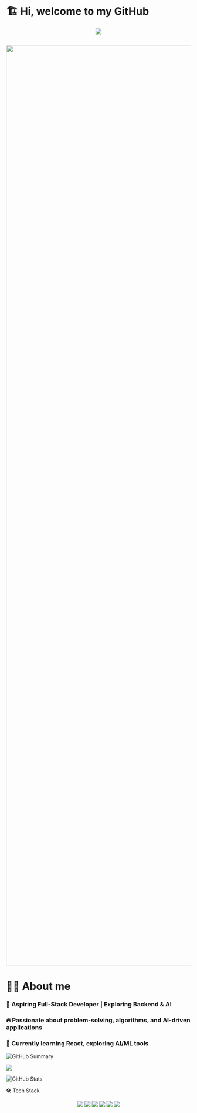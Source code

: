 # 🏗  Hi, welcome to my GitHub 
<p align="center">
  <img src="https://readme-typing-svg.herokuapp.com?size=22&duration=4000&color=00F7FF&center=true&vCenter=true&width=420&height=30&lines=Welcome+to+my+GitHub!;I+love+coding+💻;Full-Stack+Developer+in+progress!">
</p>



## <img src="https://media.giphy.com/media/xT9IgG50Fb7Mi0prBC/giphy.gif" width="2500">


# 👨‍💻 About me 
### 🎯 Aspiring Full-Stack Developer | Exploring Backend & AI
### 🔥 Passionate about problem-solving, algorithms, and AI-driven applications
### 🎯 Currently learning React, exploring AI/ML tools 


![GitHub Summary](https://github-profile-summary-cards.vercel.app/api/cards/profile-details?username=JCOMG&theme=tokyonight)



![](https://komarev.com/ghpvc/?username=JCOMG&color=blue&style=flat-square&label=Visitors)



![GitHub Stats](https://github-readme-stats.vercel.app/api?username=JCOMG&show_icons=true&theme=radical&hide_title=true)



🛠 Tech Stack
<p align="center"> <img src="https://img.shields.io/badge/Python-3776AB?style=for-the-badge&logo=python&logoColor=white"/> <img src="https://img.shields.io/badge/Java-007396?style=for-the-badge&logo=java&logoColor=white"/> <img src="https://img.shields.io/badge/React-61DAFB?style=for-the-badge&logo=react&logoColor=black"/> <img src="https://img.shields.io/badge/Flask-000000?style=for-the-badge&logo=flask&logoColor=white"/> <img src="https://img.shields.io/badge/AWS-232F3E?style=for-the-badge&logo=amazon-aws&logoColor=white"/> <img src="https://img.shields.io/badge/Docker-2496ED?style=for-the-badge&logo=docker&logoColor=white"/> </p>


